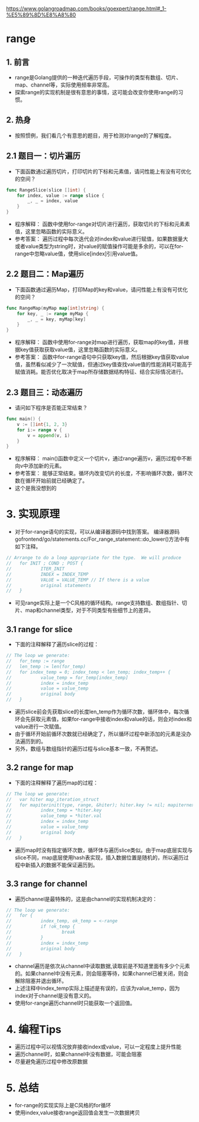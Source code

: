 https://www.golangroadmap.com/books/goexpert/range.html#_1-%E5%89%8D%E8%A8%80
# range

## 1. 前言
- range是Golang提供的一种迭代遍历手段，可操作的类型有数组、切片、map、channel等，实际使用频率非常高。
- 探索range的实现机制是很有意思的事情，这可能会改变你使用range的习惯。

## 2. 热身
- 按照惯例，我们看几个有意思的题目，用于检测对range的了解程度。

## 2.1 题目一：切片遍历
- 下面函数通过遍历切片，打印切片的下标和元素值，请问性能上有没有可优化的空间？
```go
func RangeSlice(slice []int) {
    for index, value := range slice {
        _, _ = index, value
    }
}
```
- 程序解释： 函数中使用for-range对切片进行遍历，获取切片的下标和元素素值，这里忽略函数的实际意义。
- 参考答案： 遍历过程中每次迭代会对index和value进行赋值，如果数据量大或者value类型为string时，对value的赋值操作可能是多余的，可以在for-range中忽略value值，使用slice[index]引用value值。

## 2.2 题目二：Map遍历
- 下面函数通过遍历Map，打印Map的key和value，请问性能上有没有可优化的空间？
```go
func RangeMap(myMap map[int]string) {
    for key, _ := range myMap {
        _, _ = key, myMap[key]
    }
}
```
- 程序解释： 函数中使用for-range对map进行遍历，获取map的key值，并根据key值获取获取value值，这里忽略函数的实际意义。
- 参考答案： 函数中for-range语句中只获取key值，然后根据key值获取value值，虽然看似减少了一次赋值，但通过key值查找value值的性能消耗可能高于赋值消耗。能否优化取决于map所存储数据结构特征、结合实际情况进行。

## 2.3 题目三：动态遍历
- 请问如下程序是否能正常结束？
```go
func main() {
    v := []int{1, 2, 3}
    for i:= range v {
        v = append(v, i)
    }
}
```
- 程序解释： main()函数中定义一个切片v，通过range遍历v，遍历过程中不断向v中添加新的元素。
- 参考答案： 能够正常结束。循环内改变切片的长度，不影响循环次数，循环次数在循环开始前就已经确定了。
- 这个是我没想到的

# 3. 实现原理
- 对于for-range语句的实现，可以从编译器源码中找到答案。 编译器源码gofrontend/go/statements.cc/For_range_statement::do_lower()方法中有如下注释。
```go
// Arrange to do a loop appropriate for the type.  We will produce
//   for INIT ; COND ; POST {
//           ITER_INIT
//           INDEX = INDEX_TEMP
//           VALUE = VALUE_TEMP // If there is a value
//           original statements
//   }
```
- 可见range实际上是一个C风格的循环结构。range支持数组、数组指针、切片、map和channel类型，对于不同类型有些细节上的差异。

## 3.1 range for slice
- 下面的注释解释了遍历slice的过程：
```go
// The loop we generate:
//   for_temp := range
//   len_temp := len(for_temp)
//   for index_temp = 0; index_temp < len_temp; index_temp++ {
//           value_temp = for_temp[index_temp]
//           index = index_temp
//           value = value_temp
//           original body
//   }
```
- 遍历slice前会先获取slice的长度len_temp作为循环次数，循环体中，每次循环会先获取元素值，如果for-range中接收index和value的话，则会对index和value进行一次赋值。
- 由于循环开始前循环次数就已经确定了，所以循环过程中新添加的元素是没办法遍历到的。
- 另外，数组与数组指针的遍历过程与slice基本一致，不再赘述。

## 3.2 range for map
- 下面的注释解释了遍历map的过程：
```go
// The loop we generate:
//   var hiter map_iteration_struct
//   for mapiterinit(type, range, &hiter); hiter.key != nil; mapiternext(&hiter) {
//           index_temp = *hiter.key
//           value_temp = *hiter.val
//           index = index_temp
//           value = value_temp
//           original body
//   }
```
- 遍历map时没有指定循环次数，循环体与遍历slice类似。由于map底层实现与slice不同，map底层使用hash表实现，插入数据位置是随机的，所以遍历过程中新插入的数据不能保证遍历到。

## 3.3 range for channel
- 遍历channel是最特殊的，这是由channel的实现机制决定的：
```go
// The loop we generate:
//   for {
//           index_temp, ok_temp = <-range
//           if !ok_temp {
//                   break
//           }
//           index = index_temp
//           original body
//   }
```
- channel遍历是依次从channel中读取数据,读取前是不知道里面有多少个元素的。如果channel中没有元素，则会阻塞等待，如果channel已被关闭，则会解除阻塞并退出循环。
- 上述注释中index_temp实际上描述是有误的，应该为value_temp，因为index对于channel是没有意义的。
- 使用for-range遍历channel时只能获取一个返回值。

# 4. 编程Tips
- 遍历过程中可以视情况放弃接收index或value，可以一定程度上提升性能
- 遍历channel时，如果channel中没有数据，可能会阻塞
- 尽量避免遍历过程中修改原数据

# 5. 总结
- for-range的实现实际上是C风格的for循环
- 使用index,value接收range返回值会发生一次数据拷贝